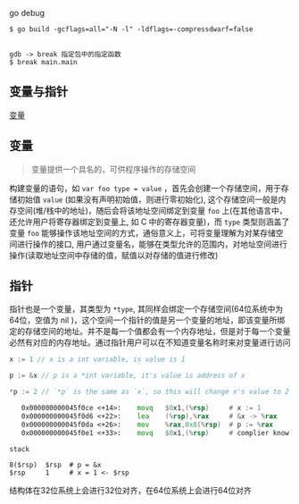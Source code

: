 go debug

```
$ go build -gcflags=all="-N -l" -ldflags=-compressdwarf=false


gdb -> break 指定包中的指定函数
$ break main.main
```

## 变量与指针

[变量](https://books.studygolang.com/gopl-zh/ch2/ch2-03.html)

## 变量

> 变量提供一个具名的，可供程序操作的存储空间

构建变量的语句，如 `var foo type = value` ，首先会创建一个存储空间，用于存储初始值 `value` (如果没有声明初始值，则进行零初始化), 这个存储空间一般是内存空间(堆/栈中的地址)，随后会将该地址空间绑定到变量 `foo` 上(在其他语言中，还允许用户将寄存器绑定到变量上, 如 C 中的寄存器变量)，而 `type` 类型则涵盖了变量 `foo` 能够操作该地址空间的方式，通俗意义上，可将变量理解为对某存储空间进行操作的接口, 用户通过变量名，能够在类型允许的范围内，对地址空间进行操作(读取地址空间中存储的值，赋值以对存储的值进行修改)

## 指针

指针也是一个变量，其类型为 `*type`, 其同样会绑定一个存储空间(64位系统中为64位，空值为 nil )，这个空间一个指针的值是另一个变量的地址，即该变量所绑定的存储空间的地址。并不是每一个值都会有一个内存地址，但是对于每一个变量必然有对应的内存地址。通过指针用户可以在不知道变量名称时来对变量进行访问

```go
x := 1 // x is a int variable, is value is 1

p := &x // p is a *int variable, it's value is address of x

*p := 2 // `*p` is the same as `x`, so this will change x's value to 2
```

```asm
   0x000000000045f0ce <+14>:    movq   $0x1,(%rsp)     # x := 1
   0x000000000045f0d6 <+22>:    lea    (%rsp),%rax     # &x -> %rax
   0x000000000045f0da <+26>:    mov    %rax,0x8(%rsp)  # p := %rax
   0x000000000045f0e1 <+33>:    movq   $0x1,(%rsp)     # complier know *p is x and address is $rsp  
```


```
stack

8($rsp)  $rsp  # p = &x  
$rsp     1     # x = 1 <- $rsp

```

结构体在32位系统上会进行32位对齐，在64位系统上会进行64位对齐